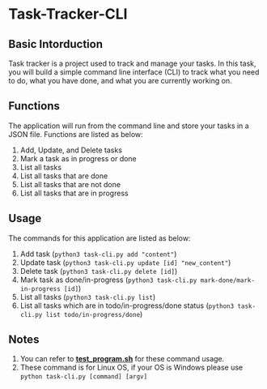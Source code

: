 # Task-Tracker-CLI
## Basic Intorduction
Task tracker is a project used to track and manage your tasks. In this task, you will build a simple command line interface (CLI) to track what you need to do, what you have done, and what you are currently working on.
## Functions
The application will run from the command line and store your tasks in a JSON file. Functions are listed as below:

1. Add, Update, and Delete tasks 
2. Mark a task as in progress or done
3. List all tasks
4. List all tasks that are done
5. List all tasks that are not done
6. List all tasks that are in progress

## Usage
The commands for this application are listed as below:

1. Add task (`python3 task-cli.py add "content"`)
2. Update task (`python3 task-cli.py update [id] "new_content"`)
3. Delete task (`python3 task-cli.py delete [id]`)
4. Mark task as done/in-progress (`python3 task-cli.py mark-done/mark-in-progress [id]`)
5. List all tasks (`python3 task-cli.py list`)
6. List all tasks which are in todo/in-progress/done status (`python3 task-cli.py list todo/in-progress/done`)

## Notes

1. You can refer to <b><u>test_program.sh</u></b> for these command usage.
2. These command is for Linux OS, if your OS is Windows please use `python task-cli.py [command] [argv]`
